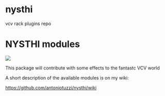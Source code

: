 # nysthi
vcv rack plugins repo 

# NYSTHI modules

![](https://github.com/antoniotuzzi/nysthi/blob/master/images/nysthiCurrentSet.png)

This package will contribute with some effects to the fantastc VCV world

A short description of the available modules is on my wiki:

https://github.com/antoniotuzzi/nysthi/wiki




